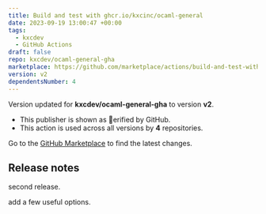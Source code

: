 ```yaml
---
title: Build and test with ghcr.io/kxcinc/ocaml-general
date: 2023-09-19 13:00:47 +00:00
tags:
  - kxcdev
  - GitHub Actions
draft: false
repo: kxcdev/ocaml-general-gha
marketplace: https://github.com/marketplace/actions/build-and-test-with-ghcr-io-kxcinc-ocaml-general
version: v2
dependentsNumber: 4
---
```



Version updated for **kxcdev/ocaml-general-gha** to version **v2**.
- This publisher is shown as erified by GitHub.
- This action is used across all versions by **4** repositories.

Go to the [GitHub Marketplace](https://github.com/marketplace/actions/build-and-test-with-ghcr-io-kxcinc-ocaml-general) to find the latest changes.

## Release notes

second release.

add a few useful options.
